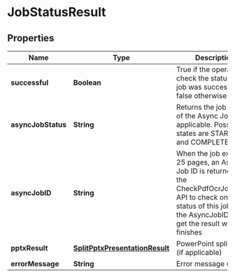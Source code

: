 
# JobStatusResult

## Properties
Name | Type | Description | Notes
------------ | ------------- | ------------- | -------------
**successful** | **Boolean** | True if the operation to check the status of the job was successful, false otherwise |  [optional]
**asyncJobStatus** | **String** | Returns the job status of the Async Job, if applicable.  Possible states are STARTED and COMPLETED |  [optional]
**asyncJobID** | **String** | When the job exceeds 25 pages, an Async Job ID is returned.  Use the CheckPdfOcrJobStatus API to check on the status of this job using the AsyncJobID and get the result when it finishes |  [optional]
**pptxResult** | [**SplitPptxPresentationResult**](SplitPptxPresentationResult.md) | PowerPoint split result (if applicable) |  [optional]
**errorMessage** | **String** | Error message (if any) |  [optional]



